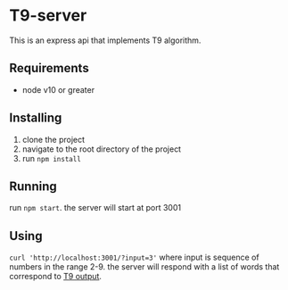 # T9-server

This is an express api that implements T9 algorithm.

## Requirements
- node v10 or greater

## Installing
1. clone the project
2. navigate to the root directory of the project
3. run `npm install`

## Running
run `npm start`. the server will start at port 3001

## Using
`curl 'http://localhost:3001/?input=3'` where input is sequence of numbers in the range 2-9.
the server will respond with a list of words that correspond to [T9 output](https://en.wikipedia.org/wiki/T9_(predictive_text)).